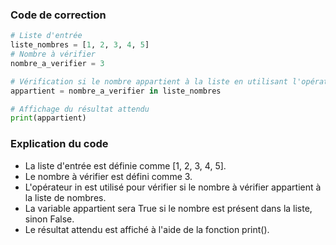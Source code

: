 ### Code de correction

```python
# Liste d'entrée
liste_nombres = [1, 2, 3, 4, 5]
# Nombre à vérifier
nombre_a_verifier = 3

# Vérification si le nombre appartient à la liste en utilisant l'opérateur "in"
appartient = nombre_a_verifier in liste_nombres

# Affichage du résultat attendu
print(appartient)
```

### Explication du code

- La liste d'entrée est définie comme [1, 2, 3, 4, 5].
- Le nombre à vérifier est défini comme 3.
- L'opérateur in est utilisé pour vérifier si le nombre à vérifier appartient à la liste de nombres.
- La variable appartient sera True si le nombre est présent dans la liste, sinon False.
- Le résultat attendu est affiché à l'aide de la fonction print().